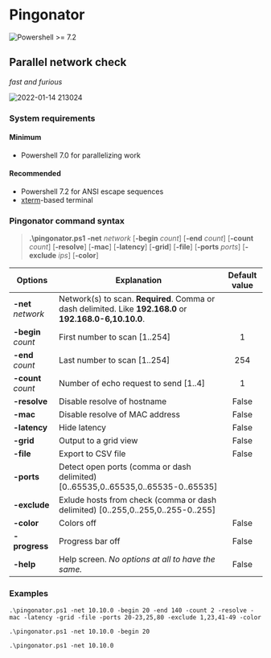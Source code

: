 # Pingonator

![Powershell >= 7.2](https://img.shields.io/badge/Powershell-%3E=7.2-blue.svg)

## Parallel network check

*fast and furious*

![2022-01-14 213024](https://user-images.githubusercontent.com/47281323/149566817-fff15bd9-02ed-487e-b66b-02682a1f5150.png)


### System requirements
#### Minimum
- Powershell 7.0 for parallelizing work
#### Recommended
- Powershell 7.2 for ANSI escape sequences
- [xterm](https://en.wikipedia.org/wiki/Xterm)-based terminal
### Pingonator command syntax

>**.\pingonator.ps1** **-net** *network* [**-begin** *count*] [**-end** *count*] [**-count** *count*] [**-resolve**] [**-mac**] [**-latency**] [**-grid**] [**-file**] [**-ports** *ports*] [**-exclude** *ips*] [**-color**] 

|Options|Explanation|Default value|
|---|---|:---:|
|**-net** *network*|Network(s) to scan. **Required**. Comma or dash delimited. Like **192.168.0** or **192.168.0-6,10.10.0**.||
|**-begin** *count*|First number to scan [1..254]|1|
|**-end** *count*|Last number to scan [1..254]|254|
|**-count** *count*|Number of echo request to send [1..4]|1|
|**-resolve**|Disable resolve of hostname|False|
|**-mac**|Disable resolve of MAC address |False|
|**-latency**|Hide latency|False|
|**-grid**|Output to a grid view|False|
|**-file**|Export to CSV file|False|
|**-ports**|Detect open ports (comma or dash delimited) [0..65535,0..65535,0..65535-0..65535]||
|**-exclude**|Exlude hosts from check (comma or dash delimited) [0..255,0..255,0..255-0..255]||
|**-color**|Colors off|False|
|**-progress**|Progress bar off|False|
|**-help**|Help screen. *No options at all to have the same.*|False|

### Examples

`.\pingonator.ps1 -net 10.10.0 -begin 20 -end 140 -count 2 -resolve -mac -latency -grid -file -ports 20-23,25,80 -exclude 1,23,41-49 -color`

`.\pingonator.ps1 -net 10.10.0 -begin 20`

`.\pingonator.ps1 -net 10.10.0`

